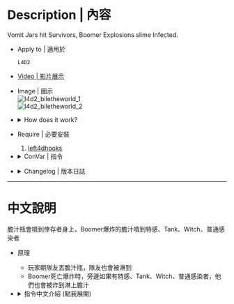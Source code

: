 # Description | 內容
Vomit Jars hit Survivors, Boomer Explosions slime Infected.

* Apply to | 適用於
    ```
    L4D2
    ```

* [Video | 影片展示](https://youtu.be/jdkrz0vJoXo)

* Image | 圖示
    <br/>![l4d2_biletheworld_1](image/l4d2_biletheworld_1.jpg)
    <br/>![l4d2_biletheworld_2](image/l4d2_biletheworld_2.jpg)

* <details><summary>How does it work?</summary>

	* Boomer Explosions slime Infected/Witch/Tank around
	* Vomit Jars can hit survivors
</details>

* Require | 必要安裝
    1. [left4dhooks](https://forums.alliedmods.net/showthread.php?t=321696)

* <details><summary>ConVar | 指令</summary>

    * cfg/sourcemod/l4d2_biletheworld.cfg
        ```php
        // 0=Plugin off, 1=Plugin on.
        l4d2_biletheworld_enable "1"

        // Turn on Bile the World on Boomer Death to, 1=Common Infected, 2=S.I., 4=Witch, 8=Tank. Add numbers together (0=Disabe, 15=All)
        l4d2_biletheworld_boomer_death_apply "15"

        // Bile Range on Boomer Death.
        l4d2_biletheworld_boomer_death_radius "250"

        // If 1, Turn on Bile the World on Vomit Jar to self.
        l4d2_biletheworld_vomit_jar_self "1"

        // If 1, Turn on Bile the World on Vomit Jar to teammate.
        l4d2_biletheworld_vomit_jar_teammate "1"

        // Bile Range on Vomit Jar.
        l4d2_biletheworld_vomit_jar_radius "150"

        // How much hp reduce, if player throws Vomit Jar to survivors. (0=off)
        l4d2_biletheworld_vomit_teammate_hp "30"
        ```
</details>

* <details><summary>Changelog | 版本日誌</summary>

    * v1.0h (2024-2-24)
        * Update Cvars

    * v1.3.1 (2022-12-27)
        * [AlliedModder Post](https://forums.alliedmods.net/showpost.php?p=2771151&postcount=124)
        * Remake code
        * Remove gamedata
        * If player throws Vomit Jar to teammate, reduce his hp :D

    * v1.0.7
        * [Original Request by AtomicStryker](https://forums.alliedmods.net/showthread.php?t=132264)
</details>

- - - -
# 中文說明
膽汁瓶會噴到倖存者身上，Boomer爆炸的膽汁噴到特感、Tank、Witch、普通感染者

* 原理
    * 玩家朝隊友丟膽汁瓶，隊友也會被淋到
    * Boomer死亡爆炸時，旁邊如果有特感、Tank、Witch、普通感染者，他們也會被炸到淋上膽汁

* <details><summary>指令中文介紹 (點我展開)</summary>

    * cfg/sourcemod/l4d2_biletheworld.cfg
        ```php
        // 0=關閉插件, 1=啟動插件
        l4d2_biletheworld_enable "1"

        //　Boomer死亡的膽汁影響對象, 1=普通感染者, 2=特感, 4=Witch, 8=Tank. 請將數字相加起來 (0=關閉, 15=全部)
        l4d2_biletheworld_boomer_death_apply "15"

        // Boomer死亡的膽汁影響範圍
        l4d2_biletheworld_boomer_death_radius "250"

        // 為1時，自己丟的膽汁瓶也會被淋到
        l4d2_biletheworld_vomit_jar_self "1"

        // 為1時，朝隊友丟膽汁瓶，隊友也會被淋到
        l4d2_biletheworld_vomit_jar_teammate "1"

        // 膽汁瓶的膽汁影響範圍
        l4d2_biletheworld_vomit_jar_radius "150"

        // 如果玩家朝隊友丟膽汁瓶，丟膽汁瓶的玩家會受到懲罰減少HP，可設置扣除的HP數值 (0=關閉這項功能)
        l4d2_biletheworld_vomit_teammate_hp "30"
        ```
</details>

